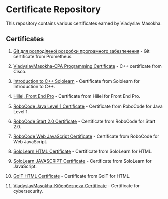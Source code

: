 # Certificate Repository

This repository contains various certificates earned by Vladyslav Masokha.

## Certificates

1. [Git для розподіленої розробки програмного забезпечення](Prometheus%2C%20_Git%20для%20розподіленої%20розробки%20програмного%20забезпечення_%20-%20Vladyslav%20Masokha%20.pdf) - Git certificate from Prometheus.

2. [VladyslavMasokha-CPA Programming Certificate](VladyslavMasokha-CPA%20-%20Programmin-certificate.pdf) - C++ certificate from Cisco.

3. [Introduction to C++ Sololearn](Introduction%20C++%20Sololearn%20-%20Vladyslav%20Masokha.pdf) - Certificate from Sololearn for Introduction to C++.

4. [Hillel, Front End Pro](Hillel%2C%20Front%20End%20Pro%20-%20Vladyslav%20Masokha.pdf) - Certificate from Hillel for Front End Pro.
  
5. [RoboCode Java Level 1 Certificate](RoboCode%20Java%20Level%201%20-%20Certificate.pdf) - Certificate from RoboCode for Java Level 1.

6. [RoboCode Start 2.0 Certificate](RoboCode%20Start%202.0%20-%20Certificate.pdf) - Certificate from RoboCode for Start 2.0.

7. [RoboCode Web JavaScript Certificate](RoboCode%20Web.JavaScript%20-%20Certificate.pdf) - Certificate from RoboCode for Web JavaScript.

8. [SoloLearn HTML Certificate](SoloLearn%20HTML%20-%20Certificate.pdf) - Certificate from SoloLearn for HTML.

9. [SoloLearn JAVASCRIPT Certificate](SoloLearn%20JAVASCRIPT%20-%20Certificate.pdf) - Certificate from SoloLearn for JavaScript.

10. [GoIT HTML Certificate](GoIT%20HTML%20-%20Certificate.pdf) - Certificate from GoIT for HTML.

11. [VladyslavMasokha-Кібербезпека Certificate](VladyslavMasokha-Кібербезпека-certificate.pdf) - Certificate for cybersecurity.
